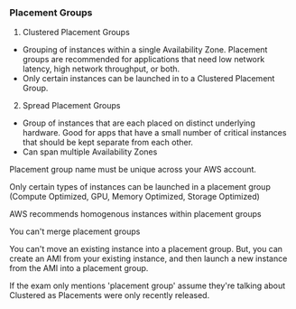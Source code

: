 ### Placement Groups

1. Clustered Placement Groups
- Grouping of instances within a single Availability Zone. Placement groups are recommended for applications that need low network latency, high network throughput, or both.
- Only certain instances can be launched in to a Clustered Placement Group.

2. Spread Placement Groups
- Group of instances that are each placed on distinct underlying hardware. Good for apps that have a small number of critical instances that should be kept separate from each other.
- Can span multiple Availability Zones

Placement group name must be unique across your AWS account. 

Only certain types of instances can be launched in a placement group (Compute Optimized, GPU, Memory Optimized, Storage Optimized)

AWS recommends homogenous instances within placement groups

You can't merge placement groups

You can't move an existing instance into a placement group. But, you can create an AMI from your existing instance, and then launch a new instance from the AMI into a placement group. 

If the exam only mentions 'placement group' assume they're talking about Clustered as Placements were only recently released.
